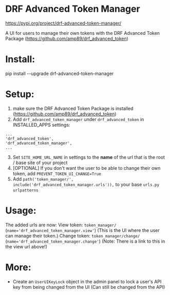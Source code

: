 # DRF Advanced Token Manager

https://pypi.org/project/drf-advanced-token-manager/

A UI for users to manage their own tokens with the DRF Advanced Token Package (https://github.com/amp89/drf_advanced_token)

# Install:
pip install --upgrade drf-advanced-token-manager

# Setup:
1. make sure the DRF Advanced Token Package is installed (https://github.com/amp89/drf_advanced_token)
2. Add `drf_advanced_token_manager` under `drf_advanced_token` in INSTALLED_APPS settings:
```
...
'drf_advanced_token',
'drf_advanced_token_manager',
...
```
3. Set `SITE_HOME_URL_NAME` in settings to the __name__ of the url that is the root / base site of your project
4. [OPTIONAL] If you don't want the user to be able to change their own token, add `PREVENT_TOKEN_UI_CHANGE=True`
5. Add `path('token_manager/', include('drf_advanced_token_manager.urls')),` to your base `urls.py` `urlpatterns`

# Usage:

The added urls are now:
View token: `token_manager/` (`name='drf_advanced_token_manager.view'`) (This is the UI where the user can manage their token.)
Change token: `token_manager/change/` (`name='drf_advanced_token_manager.change'`) (Note: There is a link to this in the view url above!)

# More:
- Create an `UserUIKeyLock` object in the admin panel to lock a user's API key from being changed from the UI (Can still be changed from the API)